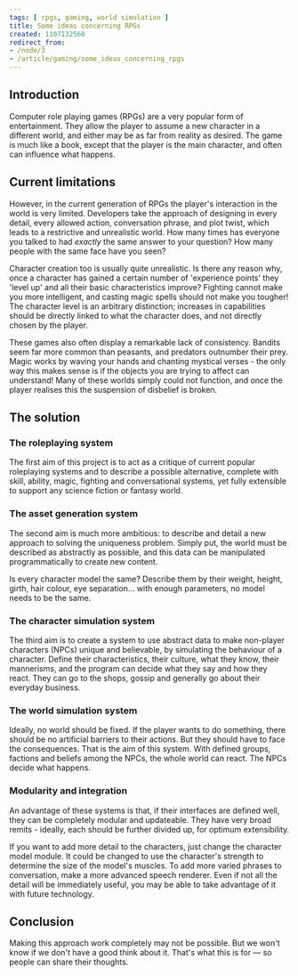 ```yaml
---
tags: [ rpgs, gaming, world simulation ]
title: Some ideas concerning RPGs
created: 1107132560
redirect_from:
- /node/3
- /article/gaming/some_ideas_concerning_rpgs
---
```

## Introduction

Computer role playing games (RPGs) are a very popular form of entertainment.
They allow the player to assume a new character in a different world, and either
may be as far from reality as desired. The game is much like a book, except that
the player is the main character, and often can influence what
happens.<!--break-->

## Current limitations

However, in the current generation of RPGs the player's interaction in the world
is very limited. Developers take the approach of designing in every detail,
every allowed action, conversation phrase, and plot twist, which leads to a
restrictive and unrealistic world. How many times has everyone you talked to had
*exactly* the same answer to your question? How many people with the same face
have you seen?

Character creation too is usually quite unrealistic. Is there any reason why,
once a character has gained a certain number of 'experience points' they 'level
up' and all their basic characteristics improve? Fighting cannot make you more
intelligent, and casting magic spells should not make you tougher! The character
level is an arbitrary distinction;  increases in capabilities should be directly
linked to what the character does, and not directly chosen by the player.

These games also often display a remarkable lack of consistency. Bandits seem
far more common than peasants, and predators outnumber their prey. Magic works
by waving your hands and chanting mystical verses - the only way this makes
sense is if the objects you are trying to affect can understand! Many of these
worlds simply could not function, and once the player realises this the
suspension of disbelief is broken.

## The solution

### The roleplaying system

The first aim of this project is to act as a critique of current popular
roleplaying systems and to describe a possible alternative, complete with skill,
ability, magic, fighting and conversational systems, yet fully extensible to
support any science fiction or fantasy world.

### The asset generation system

The second aim is much more ambitious: to describe and detail a new approach to
solving the uniqueness problem. Simply put, the world must be described as
abstractly as possible, and this data can be manipulated programmatically to
create new content.

Is every character model the same? Describe them by their weight, height, girth,
hair colour, eye separation... with enough parameters, no model needs to be the
same.

### The character simulation system

The third aim is to create a system to use abstract data to make non-player
characters (NPCs) unique and believable, by simulating the behaviour of a
character. Define their characteristics, their culture, what they know, their
mannerisms, and the program can decide what they say and how they react. They
can go to the shops, gossip and generally go about their everyday business.

### The world simulation system

Ideally, no world should be fixed. If the player wants to do something, there
should be no artificial barriers to their actions. But they should have to face
the consequences. That is the aim of this system. With defined groups, factions
and beliefs among the NPCs, the whole world can react. The NPCs decide what
happens.

### Modularity and integration

An advantage of these systems is that, if their interfaces are defined well,
they can be completely modular and updateable. They have very broad remits -
ideally, each should be further divided up, for optimum extensibility.

If you want to add more detail to the characters, just change the character
model module. It could be changed to use the character's strength to determine
the size of the model's muscles. To add more varied phrases to conversation,
make a more advanced speech renderer. Even if not all the detail will be
immediately useful, you may be able to take advantage of it with future
technology.

## Conclusion

Making this approach work completely may not be possible. But we won't know if
we don't have a good think about it. That's what this is for &mdash; so people
can share their thoughts.
